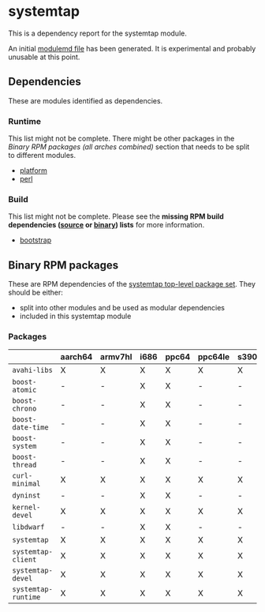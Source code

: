# systemtap
This is a dependency report for the systemtap module.

An initial [modulemd file](systemtap.yaml) has been generated. It is experimental and probably unusable at this point.
## Dependencies
These are modules identified as dependencies.
### Runtime
This list might not be complete. There might be other packages in the *Binary RPM packages (all arches combined)* section that needs to be split to different modules.
* [platform](../platform)
* [perl](../perl)
### Build
This list might not be complete.
Please see the **missing RPM build dependencies ([source](all/buildtime-source-packages-short.txt) or [binary](all/buildtime-binary-packages-short.txt)) lists** for more information.
* [bootstrap](../bootstrap)
## Binary RPM packages
These are RPM dependencies of the [systemtap top-level package set](systemtap.csv). They should be either:
* split into other modules and be used as modular dependencies
* included in this systemtap module
### Packages
| |aarch64 |armv7hl |i686 |ppc64 |ppc64le |s390x |x86_64 |
|---|---|---|---|---|---|---|---|
| `avahi-libs` | X | X | X | X | X | X | X |
| `boost-atomic` | - | - | X | X | - | - | X |
| `boost-chrono` | - | - | X | X | - | - | X |
| `boost-date-time` | - | - | X | X | - | - | X |
| `boost-system` | - | - | X | X | - | - | X |
| `boost-thread` | - | - | X | X | - | - | X |
| `curl-minimal` | X | X | X | X | X | X | X |
| `dyninst` | - | - | X | X | - | - | X |
| `kernel-devel` | X | X | X | X | X | X | X |
| `libdwarf` | - | - | X | X | - | - | X |
| `systemtap` | X | X | X | X | X | X | X |
| `systemtap-client` | X | X | X | X | X | X | X |
| `systemtap-devel` | X | X | X | X | X | X | X |
| `systemtap-runtime` | X | X | X | X | X | X | X |
